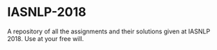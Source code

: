 # IASNLP-2018
A repository of all the assignments and their solutions given at IASNLP 2018. Use at your free will. 
